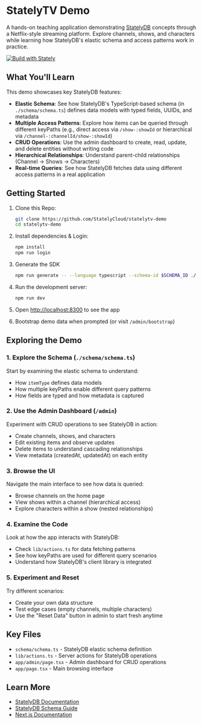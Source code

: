 # StatelyTV Demo

A hands-on teaching application demonstrating [StatelyDB](https://stately.cloud) concepts through a Netflix-style streaming platform. Explore channels, shows, and characters while learning how StatelyDB's elastic schema and access patterns work in practice.

[![Build with Stately](https://gist.githubusercontent.com/ryan-stately/51a07a4b3123f5cb89c8b9a1f3edf214/raw/158cb441aa65d05dd1a75b85dffad2feeb473f6b/build-icon.svg)](https://console.stately.cloud/new?repo=https%3A%2F%2Fgithub.com%2FStatelyCloud%2Fstatelytv-demo)

## What You'll Learn

This demo showcases key StatelyDB features:

- **Elastic Schema**: See how StatelyDB's TypeScript-based schema (in `./schema/schema.ts`) defines data models with typed fields, UUIDs, and metadata
- **Multiple Access Patterns**: Explore how items can be queried through different keyPaths (e.g., direct access via `/show-:showId` or hierarchical via `/channel-:channelId/show-:showId`)
- **CRUD Operations**: Use the admin dashboard to create, read, update, and delete entities without writing code
- **Hierarchical Relationships**: Understand parent-child relationships (Channel → Shows → Characters)
- **Real-time Queries**: See how StatelyDB fetches data using different access patterns in a real application

## Getting Started

1. Clone this Repo:
   ```bash setup Clone the Repo
   git clone https://github.com/StatelyCloud/statelytv-demo
   cd statelytv-demo
   ```

2. Install dependencies & Login:
   ```bash setup Install Dependencies & Login
   npm install
   npm run login
   ```
3. Generate the SDK
   ```bash setup Generate the SDK
   npm run generate -- --language typescript --schema-id $SCHEMA_ID ./generated
   ```

4. Run the development server:
   ```bash setup Run the Application
   npm run dev
   ```

5. Open [http://localhost:8300](http://localhost:8300) to see the app

6. Bootstrap demo data when prompted (or visit `/admin/bootstrap`)

## Exploring the Demo

### 1. Explore the Schema (`./schema/schema.ts`)
Start by examining the elastic schema to understand:
- How `itemType` defines data models
- How multiple keyPaths enable different query patterns
- How fields are typed and how metadata is captured

### 2. Use the Admin Dashboard (`/admin`)
Experiment with CRUD operations to see StatelyDB in action:
- Create channels, shows, and characters
- Edit existing items and observe updates
- Delete items to understand cascading relationships
- View metadata (createdAt, updatedAt) on each entity

### 3. Browse the UI
Navigate the main interface to see how data is queried:
- Browse channels on the home page
- View shows within a channel (hierarchical access)
- Explore characters within a show (nested relationships)

### 4. Examine the Code
Look at how the app interacts with StatelyDB:
- Check `lib/actions.ts` for data fetching patterns
- See how keyPaths are used for different query scenarios
- Understand how StatelyDB's client library is integrated

### 5. Experiment and Reset
Try different scenarios:
- Create your own data structure
- Test edge cases (empty channels, multiple characters)
- Use the "Reset Data" button in admin to start fresh anytime

## Key Files

- `schema/schema.ts` - StatelyDB elastic schema definition
- `lib/actions.ts` - Server actions for StatelyDB operations
- `app/admin/page.tsx` - Admin dashboard for CRUD operations
- `app/page.tsx` - Main browsing interface

## Learn More

- [StatelyDB Documentation](https://docs.stately.cloud)
- [StatelyDB Schema Guide](https://docs.stately.cloud/schema)
- [Next.js Documentation](https://nextjs.org/docs)
